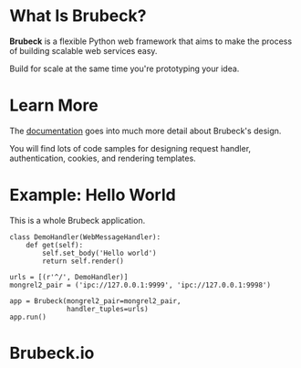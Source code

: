 # What Is Brubeck?

__Brubeck__ is a flexible Python web framework that aims to make the process of building scalable web services easy.

Build for scale at the same time you're prototyping your idea.


# Learn More

The [documentation](readme.html) goes into much more detail about Brubeck's design. 

You will find lots of code samples for designing request handler, authentication, cookies, and rendering templates.


# Example: Hello World

This is a whole Brubeck application. 

    class DemoHandler(WebMessageHandler):
        def get(self):
            self.set_body('Hello world')
            return self.render()

    urls = [(r'^/', DemoHandler)]
    mongrel2_pair = ('ipc://127.0.0.1:9999', 'ipc://127.0.0.1:9998')

    app = Brubeck(mongrel2_pair=mongrel2_pair,
                  handler_tuples=urls)
    app.run()

# Brubeck.io
